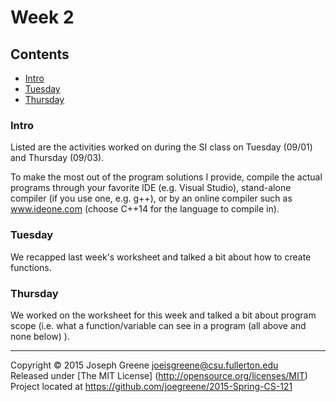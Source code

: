 # Week 2

## Contents
- [Intro](#intro)
- [Tuesday](#tuesday)
- [Thursday](#thursday)
    
### Intro
Listed are the activities worked on during the SI class on Tuesday (09/01) and Thursday (09/03).

To make the most out of the program solutions I provide, compile the actual programs through your 
favorite IDE (e.g. Visual Studio), stand-alone compiler (if you use one, e.g. g++), or by an 
online compiler such as www.ideone.com (choose C++14 for the language to compile in).

### Tuesday
We recapped last week's worksheet and talked a bit about how to create functions.

### Thursday
We worked on the worksheet for this week and talked a bit about program scope (i.e. what a 
function/variable can see in a program (all above and none below) ).

-------------------------------------------------------------------------------

Copyright &copy; 2015 Joseph Greene <joeisgreene@csu.fullerton.edu>  
Released under [The MIT License] (http://opensource.org/licenses/MIT)  
Project located at <https://github.com/joegreene/2015-Spring-CS-121>
